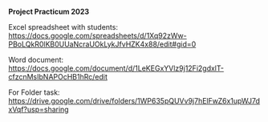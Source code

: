 <b>Project Practicum 2023</b>

Excel spreadsheet with students:
https://docs.google.com/spreadsheets/d/1Xq92zWw-PBoLQkR0lKB0UUaNcraUOkLykJfvHZK4x88/edit#gid=0

Word document:
https://docs.google.com/document/d/1LeKEGxYVlz9j12Fi2gdxlT-cfzcnMsIbNAPOcHB1hRc/edit

 For Folder task:
 https://drive.google.com/drive/folders/1WP635pQUVv9j7hElFwZ6x1upWJ7dxVqf?usp=sharing

